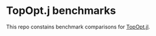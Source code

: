 # TopOpt.j benchmarks

This repo constains benchmark comparisons for [TopOpt.jl](https://github.com/mohamed82008/TopOpt.jl).
